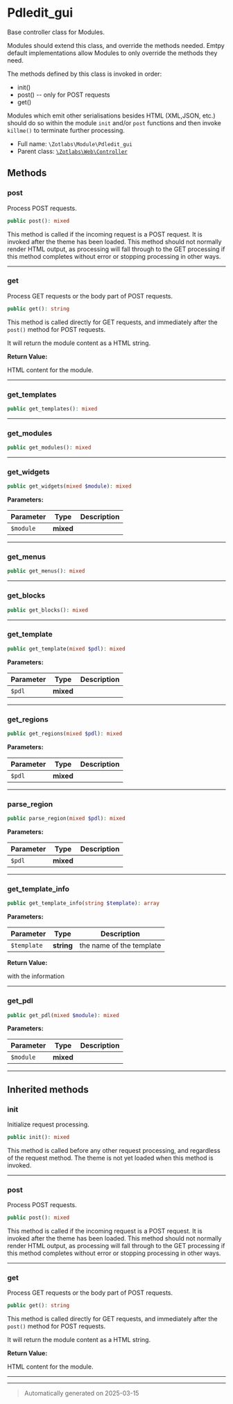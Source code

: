 
# Pdledit_gui

Base controller class for Modules.

Modules should extend this class, and override the methods needed. Emtpy
default implementations allow Modules to only override the methods they
need.

The methods defined by this class is invoked in order:

  - init()
  - post() -- only for POST requests
  - get()

Modules which emit other serialisations besides HTML (XML,JSON, etc.) should
do so within the module `init` and/or `post` functions and then invoke
`killme()` to terminate further processing.

* Full name: `\Zotlabs\Module\Pdledit_gui`
* Parent class: [`\Zotlabs\Web\Controller`](../Web/Controller.md)




## Methods


### post

Process POST requests.

```php
public post(): mixed
```

This method is called if the incoming request is a POST request. It is
invoked after the theme has been loaded. This method should not normally
render HTML output, as processing will fall through to the GET processing
if this method completes without error or stopping processing in other
ways.










***

### get

Process GET requests or the body part of POST requests.

```php
public get(): string
```

This method is called directly for GET requests, and immediately after the
`post()` method for POST requests.

It will return the module content as a HTML string.







**Return Value:**

HTML content for the module.




***

### get_templates



```php
public get_templates(): mixed
```












***

### get_modules



```php
public get_modules(): mixed
```












***

### get_widgets



```php
public get_widgets(mixed $module): mixed
```








**Parameters:**

| Parameter | Type | Description |
|-----------|------|-------------|
| `$module` | **mixed** |  |





***

### get_menus



```php
public get_menus(): mixed
```












***

### get_blocks



```php
public get_blocks(): mixed
```












***

### get_template



```php
public get_template(mixed $pdl): mixed
```








**Parameters:**

| Parameter | Type | Description |
|-----------|------|-------------|
| `$pdl` | **mixed** |  |





***

### get_regions



```php
public get_regions(mixed $pdl): mixed
```








**Parameters:**

| Parameter | Type | Description |
|-----------|------|-------------|
| `$pdl` | **mixed** |  |





***

### parse_region



```php
public parse_region(mixed $pdl): mixed
```








**Parameters:**

| Parameter | Type | Description |
|-----------|------|-------------|
| `$pdl` | **mixed** |  |





***

### get_template_info



```php
public get_template_info(string $template): array
```








**Parameters:**

| Parameter | Type | Description |
|-----------|------|-------------|
| `$template` | **string** | the name of the template |


**Return Value:**

with the information




***

### get_pdl



```php
public get_pdl(mixed $module): mixed
```








**Parameters:**

| Parameter | Type | Description |
|-----------|------|-------------|
| `$module` | **mixed** |  |





***


## Inherited methods


### init

Initialize request processing.

```php
public init(): mixed
```

This method is called before any other request processing, and
regardless of the request method. The theme is not yet loaded when
this method is invoked.










***

### post

Process POST requests.

```php
public post(): mixed
```

This method is called if the incoming request is a POST request. It is
invoked after the theme has been loaded. This method should not normally
render HTML output, as processing will fall through to the GET processing
if this method completes without error or stopping processing in other
ways.










***

### get

Process GET requests or the body part of POST requests.

```php
public get(): string
```

This method is called directly for GET requests, and immediately after the
`post()` method for POST requests.

It will return the module content as a HTML string.







**Return Value:**

HTML content for the module.




***


***
> Automatically generated on 2025-03-15
